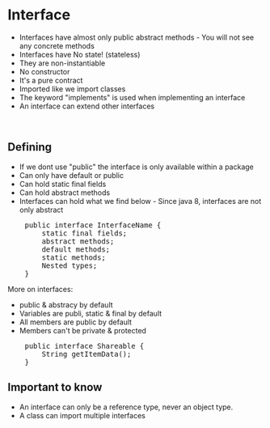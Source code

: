 <h1>Interface</h1>

- Interfaces have almost only public abstract methods - You will not see any concrete methods
- Interfaces have No state! (stateless)
- They are non-instantiable
- No constructor 
- It's a pure contract
- Imported like we import classes
- The keyword "implements" is used when implementing an interface
- An interface can extend other interfaces

<br>
<h2>Defining</h2>

- If we dont use "public" the interface is only available within a package
- Can only have default or public
- Can hold static final fields
- Can hold abstract methods
- Interfaces can hold what we find below - Since java 8, interfaces are not only abstract
<pre>
    public interface InterfaceName {
        static final fields;
        abstract methods;
        default methods;
        static methods;
        Nested types;
    }
</pre>

More on interfaces:
- public & abstracy by default
- Variables are publi, static & final by default
- All members are public by default
- Members can't be private & protected

<pre>
    public interface Shareable {
        String getItemData();
    }
</pre>

<h2>Important to know</h2>

- An interface can only be a reference type, never an object type.
- A class can import multiple interfaces